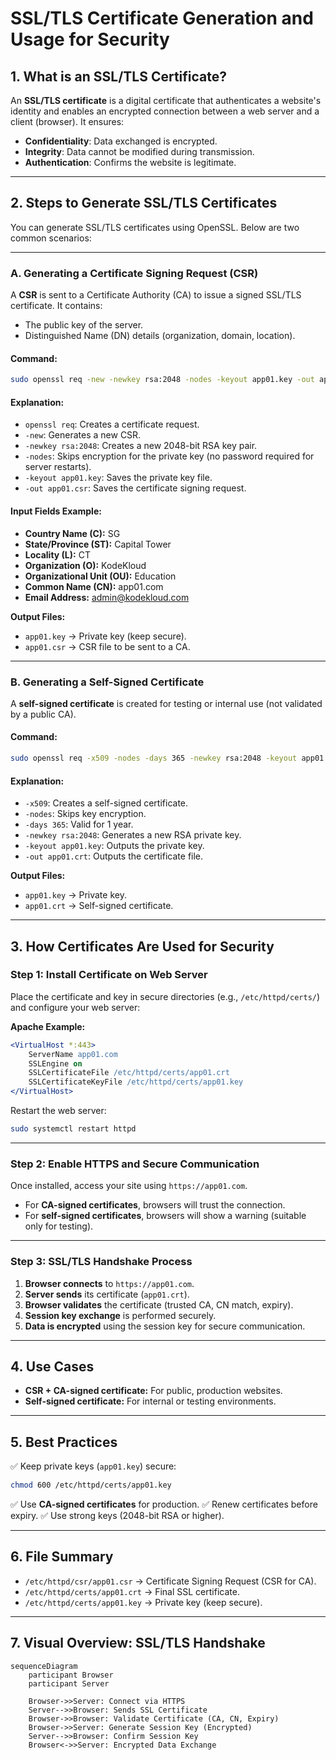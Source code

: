 # SSL/TLS Certificate Generation and Usage for Security

## 1. What is an SSL/TLS Certificate?

An **SSL/TLS certificate** is a digital certificate that authenticates a website's identity and enables an encrypted connection between a web server and a client (browser). It ensures:

* **Confidentiality**: Data exchanged is encrypted.
* **Integrity**: Data cannot be modified during transmission.
* **Authentication**: Confirms the website is legitimate.

---

## 2. Steps to Generate SSL/TLS Certificates

You can generate SSL/TLS certificates using OpenSSL. Below are two common scenarios:

---

### A. Generating a Certificate Signing Request (CSR)

A **CSR** is sent to a Certificate Authority (CA) to issue a signed SSL/TLS certificate. It contains:

* The public key of the server.
* Distinguished Name (DN) details (organization, domain, location).

#### Command:

```bash
sudo openssl req -new -newkey rsa:2048 -nodes -keyout app01.key -out app01.csr
```

#### Explanation:

* `openssl req`: Creates a certificate request.
* `-new`: Generates a new CSR.
* `-newkey rsa:2048`: Creates a new 2048-bit RSA key pair.
* `-nodes`: Skips encryption for the private key (no password required for server restarts).
* `-keyout app01.key`: Saves the private key file.
* `-out app01.csr`: Saves the certificate signing request.

#### Input Fields Example:

* **Country Name (C):** SG
* **State/Province (ST):** Capital Tower
* **Locality (L):** CT
* **Organization (O):** KodeKloud
* **Organizational Unit (OU):** Education
* **Common Name (CN):** app01.com
* **Email Address:** [admin@kodekloud.com](mailto:admin@kodekloud.com)

**Output Files:**

* `app01.key` → Private key (keep secure).
* `app01.csr` → CSR file to be sent to a CA.

---

### B. Generating a Self-Signed Certificate

A **self-signed certificate** is created for testing or internal use (not validated by a public CA).

#### Command:

```bash
sudo openssl req -x509 -nodes -days 365 -newkey rsa:2048 -keyout app01.key -out app01.crt
```

#### Explanation:

* `-x509`: Creates a self-signed certificate.
* `-nodes`: Skips key encryption.
* `-days 365`: Valid for 1 year.
* `-newkey rsa:2048`: Generates a new RSA private key.
* `-keyout app01.key`: Outputs the private key.
* `-out app01.crt`: Outputs the certificate file.

**Output Files:**

* `app01.key` → Private key.
* `app01.crt` → Self-signed certificate.

---

## 3. How Certificates Are Used for Security

### Step 1: Install Certificate on Web Server

Place the certificate and key in secure directories (e.g., `/etc/httpd/certs/`) and configure your web server:

**Apache Example:**

```apache
<VirtualHost *:443>
    ServerName app01.com
    SSLEngine on
    SSLCertificateFile /etc/httpd/certs/app01.crt
    SSLCertificateKeyFile /etc/httpd/certs/app01.key
</VirtualHost>
```

Restart the web server:

```bash
sudo systemctl restart httpd
```

---

### Step 2: Enable HTTPS and Secure Communication

Once installed, access your site using `https://app01.com`.

* For **CA-signed certificates**, browsers will trust the connection.
* For **self-signed certificates**, browsers will show a warning (suitable only for testing).

---

### Step 3: SSL/TLS Handshake Process

1. **Browser connects** to `https://app01.com`.
2. **Server sends** its certificate (`app01.crt`).
3. **Browser validates** the certificate (trusted CA, CN match, expiry).
4. **Session key exchange** is performed securely.
5. **Data is encrypted** using the session key for secure communication.

---

## 4. Use Cases

* **CSR + CA-signed certificate:** For public, production websites.
* **Self-signed certificate:** For internal or testing environments.

---

## 5. Best Practices

✅ Keep private keys (`app01.key`) secure:

```bash
chmod 600 /etc/httpd/certs/app01.key
```

✅ Use **CA-signed certificates** for production.
✅ Renew certificates before expiry.
✅ Use strong keys (2048-bit RSA or higher).

---

## 6. File Summary

* `/etc/httpd/csr/app01.csr` → Certificate Signing Request (CSR for CA).
* `/etc/httpd/certs/app01.crt` → Final SSL certificate.
* `/etc/httpd/certs/app01.key` → Private key (keep secure).

---

## 7. Visual Overview: SSL/TLS Handshake

```mermaid
sequenceDiagram
    participant Browser
    participant Server

    Browser->>Server: Connect via HTTPS
    Server-->>Browser: Sends SSL Certificate
    Browser->>Browser: Validate Certificate (CA, CN, Expiry)
    Browser->>Server: Generate Session Key (Encrypted)
    Server-->>Browser: Confirm Session Key
    Browser<->>Server: Encrypted Data Exchange
```
